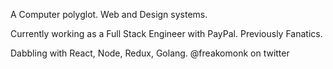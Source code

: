 A Computer polyglot. Web and Design systems. 

Currently working as a Full Stack Engineer with PayPal. Previously Fanatics.

Dabbling with React, Node, Redux, Golang.
@freakomonk on twitter
